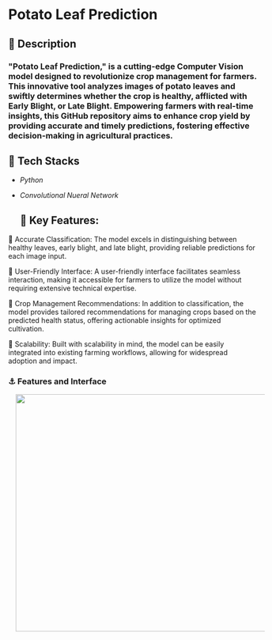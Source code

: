 # Potato Leaf Prediction

## :dizzy: Description

### "Potato Leaf Prediction," is a cutting-edge Computer Vision model designed to revolutionize crop management for farmers. This innovative tool analyzes images of potato leaves and swiftly determines whether the crop is healthy, afflicted with Early Blight, or Late Blight. Empowering farmers with real-time insights, this GitHub repository aims to enhance crop yield by providing accurate and timely predictions, fostering effective decision-making in agricultural practices.

## :magnet: **Tech Stacks**

* *Python* 
* *Convolutional Nueral Network* 
  
  ## :key: Key Features:

🔖 Accurate Classification: The model excels in distinguishing between healthy leaves, early blight, and late blight, providing reliable predictions for each image input.

🔖 User-Friendly Interface: A user-friendly interface facilitates seamless interaction, making it accessible for farmers to utilize the model without requiring extensive technical expertise.

🔖 Crop Management Recommendations: In addition to classification, the model provides tailored recommendations for managing crops based on the predicted health status, offering actionable insights for optimized cultivation.

🔖 Scalability: Built with scalability in mind, the model can be easily integrated into existing farming workflows, allowing for widespread adoption and impact.

### :anchor: Features and Interface

<img src = "https://drive.google.com/file/d/1rhzQTO-tcSDjKIFGMV-qC0EnNlTFw-qV/view?usp=drive_link" width="640" height="480" hspace="15">
